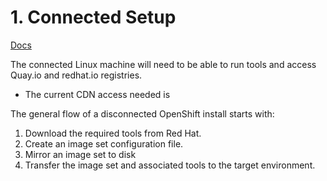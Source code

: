 # 1. Connected Setup

[Docs](https://docs.redhat.com/en/documentation/openshift_container_platform/4.17/html/disconnected_environments/mirroring-in-disconnected-environments)

The connected Linux machine will need to be able to run tools and access Quay.io and redhat.io registries.

  - The current CDN access needed is

The general flow of a disconnected OpenShift install starts with: 

1. Download the required tools from Red Hat.
1. Create an image set configuration file.
1. Mirror an image set to disk 
1. Transfer the image set and associated tools to the target environment.
